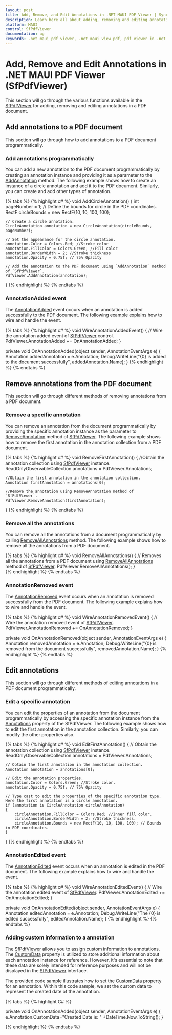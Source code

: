 ```yaml
---
layout: post
title: Add, Remove, and Edit Annotations in .NET MAUI PDF Viewer | Syncfusion
description: Learn here all about adding, removing and editing annotations in a PDF document using Syncfusion® .NET MAUI PDF Viewer (SfPdfViewer) control.
platform: MAUI
control: SfPdfViewer
documentation: ug
keywords: .net maui pdf viewer, .net maui view pdf, pdf viewer in .net maui, .net maui open pdf, maui pdf viewer, maui pdf view
---
```


# Add, Remove and Edit Annotations in .NET MAUI PDF Viewer (SfPdfViewer)

This section will go through the various functions available in the [SfPdfViewer](https://help.syncfusion.com/cr/maui/Syncfusion.Maui.PdfViewer.SfPdfViewer.html) for adding, removing and  editing annotations in a PDF document. 

## Add annotations to a PDF document

This section will go through how to add annotations to a PDF document programmatically.

### Add annotations programmatically 

You can add a new annotation to the PDF document programmatically by creating an annotation instance and providing it as a parameter to the [AddAnnotation](https://help.syncfusion.com/cr/maui/Syncfusion.Maui.PdfViewer.SfPdfViewer.html#Syncfusion_Maui_PdfViewer_SfPdfViewer_AddAnnotation_Syncfusion_Maui_PdfViewer_Annotation_) method. The following example shows how to create an instance of a circle annotation and add it to the PDF document. Similarly, you can create and add other types of annotation. 

{% tabs %}
{% highlight c# %}
void AddCircleAnnotation()
{
    int pageNumber = 1;
    // Define the bounds for circle in the PDF coordinates.
    RectF circleBounds = new RectF(10, 10, 100, 100);
    
    // Create a circle annotation.
    CircleAnnotation annotation = new CircleAnnotation(circleBounds, pageNumber); 

    // Set the appearance for the circle annotation.
    annotation.Color = Colors.Red; //Stroke color
    annotation.FillColor = Colors.Green; //Fill color
    annotation.BorderWidth = 2; //Stroke thickness
    annotation.Opacity = 0.75f; // 75% Opacity

    // Add the annotation to the PDF document using `AddAnnotation` method of `SfPdfViewer`.
    PdfViewer.AddAnnotation(annotation);
}
{% endhighlight %}
{% endtabs %}

### AnnotationAdded event

The [AnnotationAdded](https://help.syncfusion.com/cr/maui/Syncfusion.Maui.PdfViewer.SfPdfViewer.html#Syncfusion_Maui_PdfViewer_SfPdfViewer_AnnotationAdded) event occurs when an annotation is added successfully to the PDF document. The following example explains how to wire and handle the event.

{% tabs %}
{% highlight c# %}
void WireAnnotationAddedEvent()
{
    // Wire the annotation added event of [SfPdfViewer](https://help.syncfusion.com/cr/maui/Syncfusion.Maui.PdfViewer.SfPdfViewer.html) control.
    PdfViewer.AnnotationAdded += OnAnnotationAdded;
}

private void OnAnnotationAdded(object sender, AnnotationEventArgs e)
{
    Annotation addedAnnotation = e.Annotation;
    Debug.WriteLine("{0} is added to the document successfully", addedAnnotation.Name);
}
{% endhighlight %}
{% endtabs %}

## Remove annotations from the PDF document

This section will go through different methods of removing annotations from a PDF document.

### Remove a specific annotation

You can remove an annotation from the document programmatically by providing the specific annotation instance as the parameter to [RemoveAnnotation](https://help.syncfusion.com/cr/maui/Syncfusion.Maui.PdfViewer.SfPdfViewer.html#Syncfusion_Maui_PdfViewer_SfPdfViewer_RemoveAnnotation_Syncfusion_Maui_PdfViewer_Annotation_) method of [SfPdfViewer](https://help.syncfusion.com/cr/maui/Syncfusion.Maui.PdfViewer.SfPdfViewer.html). The following example shows how to remove the first annotation in the annotation collection from a PDF document.

{% tabs %}
{% highlight c# %}
void RemoveFirstAnnotation()
{
    //Obtain the annotation collection using [SfPdfViewer](https://help.syncfusion.com/cr/maui/Syncfusion.Maui.PdfViewer.SfPdfViewer.html) instance.
    ReadOnlyObservableCollection<Annotation> annotations = PdfViewer.Annotations;

    //Obtain the first annotation in the annotation collection.
    Annotation firstAnnotation = annotations[0];

    //Remove the annotation using RemoveAnnotation method of `SfPdfViewer`.
    PdfViewer.RemoveAnnotation(firstAnnotation);
}
{% endhighlight %}
{% endtabs %}

### Remove all the annotations

You can remove all the annotations from a document programmatically by calling [RemoveAllAnnotations](https://help.syncfusion.com/cr/maui/Syncfusion.Maui.PdfViewer.SfPdfViewer.html#Syncfusion_Maui_PdfViewer_SfPdfViewer_RemoveAllAnnotations) method. The following example shows how to remove all the annotations from a PDF document.

{% tabs %}
{% highlight c# %}
void RemoveAllAnnotations()
{
    // Removes all the annotations from a PDF document using [RemoveAllAnnotations](https://help.syncfusion.com/cr/maui/Syncfusion.Maui.PdfViewer.SfPdfViewer.html#Syncfusion_Maui_PdfViewer_SfPdfViewer_RemoveAllAnnotations) method of [SfPdfViewer](https://help.syncfusion.com/cr/maui/Syncfusion.Maui.PdfViewer.SfPdfViewer.html).
    PdfViewer.RemoveAllAnnotations();
}		
{% endhighlight %}
{% endtabs %}

### AnnotationRemoved event

The [AnnotationRemoved](https://help.syncfusion.com/cr/maui/Syncfusion.Maui.PdfViewer.SfPdfViewer.html#Syncfusion_Maui_PdfViewer_SfPdfViewer_AnnotationRemoved) event occurs when an annotation is removed successfully from the PDF document. The following example explains how to wire and handle the event.

{% tabs %}
{% highlight c# %}
void WireAnnotationRemovedEvent()
{
    // Wire the annotation removed event of [SfPdfViewer](https://help.syncfusion.com/cr/maui/Syncfusion.Maui.PdfViewer.SfPdfViewer.html).
    PdfViewer.AnnotationRemoved += OnAnnotationRemoved;
}

private void OnAnnotationRemoved(object sender, AnnotationEventArgs e)
{
    Annotation removedAnnotation = e.Annotation;
    Debug.WriteLine("{0} is removed from the document successfully", removedAnnotation.Name);
}
{% endhighlight %}
{% endtabs %}

## Edit annotations

This section will go through different methods of editing annotations in a PDF document programmatically.

### Edit a specific annotation

You can edit the properties of an annotation from the document programmatically by accessing the specific annotation instance from the [Annotations](https://help.syncfusion.com/cr/maui/Syncfusion.Maui.PdfViewer.SfPdfViewer.html#Syncfusion_Maui_PdfViewer_SfPdfViewer_Annotations) property of the SfPdfViewer. The following example shows how to edit the first annotation in the annotation collection. Similarly, you can modify the other properties also.

{% tabs %}
{% highlight c# %}
void EditFirstAnnotation()
{
    // Obtain the annotation collection using [SfPdfViewer](https://help.syncfusion.com/cr/maui/Syncfusion.Maui.PdfViewer.SfPdfViewer.html) instance.
    ReadOnlyObservableCollection<Annotation> annotations = PdfViewer.Annotations;

    // Obtain the first annotation in the annotation collection.
    Annotation annotation = annotations[0];

    // Edit the annotation properties.
    annotation.Color = Colors.Green; //Stroke color.
    annotation.Opacity = 0.75f; // 75% Opacity

    // Type cast to edit the properties of the specific annotation type. Here the first annotation is a circle annotation.
    if (annotation is CircleAnnotation circleAnnotation)
    {
        circleAnnotation.FillColor = Colors.Red; //Inner fill color.
        circleAnnotation.BorderWidth = 2; //Stroke thickness.
        circleAnnotation.Bounds = new RectF(10, 10, 100, 100); // Bounds in PDF coordinates.
    }
}
{% endhighlight %}
{% endtabs %}

### AnnotationEdited event

The [AnnotationEdited](https://help.syncfusion.com/cr/maui/Syncfusion.Maui.PdfViewer.SfPdfViewer.html#Syncfusion_Maui_PdfViewer_SfPdfViewer_AnnotationEdited) event occurs when an annotation is edited in the PDF document. The following example explains how to wire and handle the event.

{% tabs %}
{% highlight c# %}
void WireAnnotationEditedEvent()
{
    // Wire the annotation edited event of [SfPdfViewer](https://help.syncfusion.com/cr/maui/Syncfusion.Maui.PdfViewer.SfPdfViewer.html).
    PdfViewer.AnnotationEdited += OnAnnotationEdited;
}

private void OnAnnotationEdited(object sender, AnnotationEventArgs e)
{
    Annotation editedAnnotation = e.Annotation;
    Debug.WriteLine("The {0} is edited successfully", editedAnnotation.Name);
}
{% endhighlight %}
{% endtabs %}

### Adding custom information to a annotation

The [SfPdfViewer](https://help.syncfusion.com/cr/maui/Syncfusion.Maui.PdfViewer.SfPdfViewer.html) allows you to assign custom information to annotations. The [CustomData](https://help.syncfusion.com/cr/maui/Syncfusion.Maui.PdfViewer.Annotation.html#Syncfusion_Maui_PdfViewer_Annotation_CustomData) property is utilized to store additional information about each annotation instance for reference. However, it's essential to note that these data are solely intended for reference purposes and will not be displayed in the [SfPdfViewer](https://help.syncfusion.com/cr/maui/Syncfusion.Maui.PdfViewer.SfPdfViewer.html) interface.

The provided code sample illustrates how to set the [CustomData](https://help.syncfusion.com/cr/maui/Syncfusion.Maui.PdfViewer.Annotation.html#Syncfusion_Maui_PdfViewer_Annotation_CustomData) property for an annotation. Within this code sample, we set the custom data to represent the created date of the annotation.

{% tabs %}
{% highlight C# %}

private void OnAnnotationAdded(object sender, AnnotationEventArgs e)
{
    e.Annotation.CustomData="Created Date is: " +DateTime.Now.ToString();
}

{% endhighlight %}
{% endtabs %}
